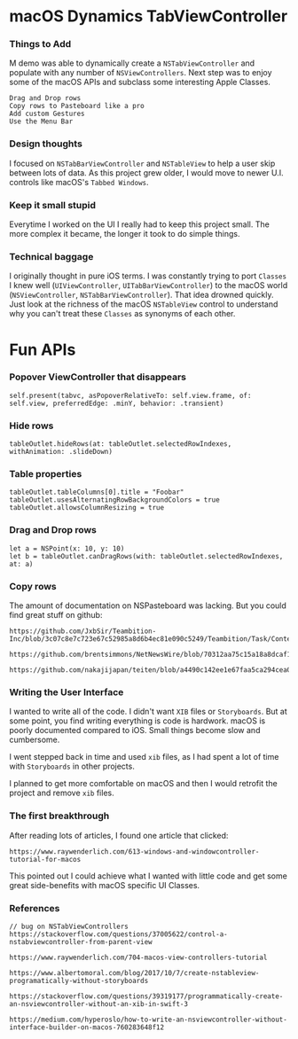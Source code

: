 # macOS Dynamics TabViewController
### Things to Add
M demo was able to dynamically create a `NSTabViewController` and populate with any number of `NSViewControllers`.  Next step was to enjoy some of the macOS APIs and subclass some interesting Apple Classes.

```
Drag and Drop rows
Copy rows to Pasteboard like a pro
Add custom Gestures
Use the Menu Bar
```

### Design thoughts
I  focused on `NSTabBarViewController` and `NSTableView` to help a user skip between lots of data.  As this project grew older, I would move to newer U.I. controls like macOS's `Tabbed Windows`.

### Keep it small stupid
Everytime I worked on the UI I really had to keep this project small.  The more complex it became, the longer it took to do simple things.

### Technical baggage
I originally thought in pure iOS terms. I was constantly trying to port `Classes` I knew well (`UIViewController`, `UITabBarViewController`) to the macOS world (`NSViewController`, `NSTabBarViewController`).  That idea drowned quickly.  Just look at the richness of the macOS `NSTableView` control to understand why you can't treat these `Classes` as synonyms of each other.


# Fun APIs
### Popover ViewController that disappears
```
self.present(tabvc, asPopoverRelativeTo: self.view.frame, of: self.view, preferredEdge: .minY, behavior: .transient)
```
### Hide rows
```
tableOutlet.hideRows(at: tableOutlet.selectedRowIndexes, withAnimation: .slideDown)
```
### Table properties
```
tableOutlet.tableColumns[0].title = "Foobar"
tableOutlet.usesAlternatingRowBackgroundColors = true
tableOutlet.allowsColumnResizing = true
```
### Drag and Drop rows
```
let a = NSPoint(x: 10, y: 10)
let b = tableOutlet.canDragRows(with: tableOutlet.selectedRowIndexes, at: a)
```
### Copy rows
The amount of documentation on NSPasteboard was lacking.  But you could find great stuff on github:
```
https://github.com/JxbSir/Teambition-Inc/blob/3c07c8e7c723e67c52985a8d6b4ec81e090c5249/Teambition/Task/Content/TaskBaseViewController.swift

https://github.com/brentsimmons/NetNewsWire/blob/70312aa75c15a18a8dcaf14ad15679e4a15c3403/Shared/SmartFeeds/SmartFeedPasteboardWriter.swift

https://github.com/nakajijapan/teiten/blob/a4490c142ee1e67faa5ca294cea03b4b3f1810a8/teiten/Classes/FileEntity.swift
```
### Writing the User Interface
I wanted to write all of the code. I didn't want `XIB` files or `Storyboards`.  But at some point, you find writing everything is code is hardwork.  macOS is poorly documented compared to iOS.  Small things become slow and cumbersome.  

I went stepped back in time and used  `xib` files, as I had spent a lot of time with `Storyboards` in other projects.

I planned to get more comfortable on macOS and then I would retrofit the project and remove `xib` files.

### The first breakthrough
After reading lots of articles, I found one article that clicked:
```
https://www.raywenderlich.com/613-windows-and-windowcontroller-tutorial-for-macos
```
This pointed out I could achieve what I wanted with little code and get some great side-benefits with macOS specific UI Classes.


### References
```
// bug on NSTabViewControllers
https://stackoverflow.com/questions/37005622/control-a-nstabviewcontroller-from-parent-view

https://www.raywenderlich.com/704-macos-view-controllers-tutorial

https://www.albertomoral.com/blog/2017/10/7/create-nstableview-programatically-without-storyboards

https://stackoverflow.com/questions/39319177/programmatically-create-an-nsviewcontroller-without-an-xib-in-swift-3

https://medium.com/hyperoslo/how-to-write-an-nsviewcontroller-without-interface-builder-on-macos-760283648f12
```
